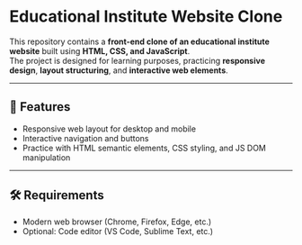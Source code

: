 # Educational Institute Website Clone

This repository contains a **front-end clone of an educational institute website** built using **HTML, CSS, and JavaScript**.  
The project is designed for learning purposes, practicing **responsive design**, **layout structuring**, and **interactive web elements**.

---

## 🚀 Features
- Responsive web layout for desktop and mobile  
- Interactive navigation and buttons  
- Practice with HTML semantic elements, CSS styling, and JS DOM manipulation  

---

## 🛠️ Requirements
- Modern web browser (Chrome, Firefox, Edge, etc.)  
- Optional: Code editor (VS Code, Sublime Text, etc.)  

